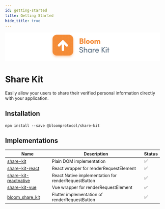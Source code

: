 ```yaml
---
id: getting-started
title: Getting Started
hide_title: true
---
```


![Share Kit](https://github.com/hellobloom/attestations-es/raw/master/assets/share-kit/logo.png)

# Share Kit

Easily allow your users to share their verified personal information directly with your application.

## Installation

```
npm install --save @bloomprotocol/share-kit
```

## Implementations

| Name                                                                                                               | Description                                         | Status             |
| ------------------------------------------------------------------------------------------------------------------ | --------------------------------------------------- | ------------------ |
| [share-kit](https://github.com/hellobloom/attestations-es/tree/master/packages//share-kit)                         | Plain DOM implementation                            | :white_check_mark: |
| [share-kit-react](https://github.com/hellobloom/attestations-es/tree/master/packages//share-kit-react)             | React wrapper for renderRequestElement              | :white_check_mark: |
| [share-kit-reactnative](https://github.com/hellobloom/attestations-es/tree/master/packages//share-kit-reactnative) | React Native implementation for renderRequestButton | :white_check_mark: |
| [share-kit-vue](https://github.com/hellobloom/share-kit-vue)                                                       | Vue wrapper for renderRequestElement                | :white_check_mark: |
| [bloom_share_kit](https://github.com/hellobloom/share-kit-flutter)                                                 | Flutter implementation of renderRequestButton       | :white_check_mark: |
